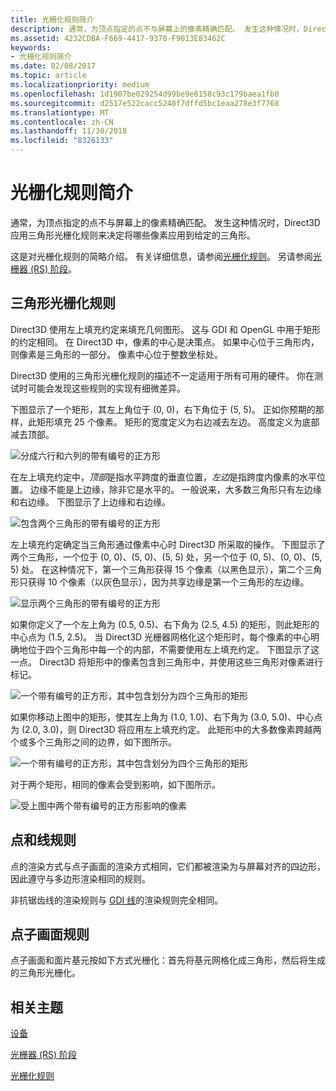 ```yaml
---
title: 光栅化规则简介
description: 通常，为顶点指定的点不与屏幕上的像素精确匹配。 发生这种情况时，Direct3D 应用三角形光栅化规则来决定将哪些像素应用到给定的三角形。
ms.assetid: 4232CDBA-F669-4417-9378-F9013E83462C
keywords:
- 光栅化规则简介
ms.date: 02/08/2017
ms.topic: article
ms.localizationpriority: medium
ms.openlocfilehash: 1d1907be029254d99be9e6158c93c179baea1fb0
ms.sourcegitcommit: d2517e522cacc5240f7dffd5bc1eaa278e3f7768
ms.translationtype: MT
ms.contentlocale: zh-CN
ms.lasthandoff: 11/30/2018
ms.locfileid: "8326133"
---
```

# <a name="introduction-to-rasterization-rules"></a>光栅化规则简介


通常，为顶点指定的点不与屏幕上的像素精确匹配。 发生这种情况时，Direct3D 应用三角形光栅化规则来决定将哪些像素应用到给定的三角形。

这是对光栅化规则的简略介绍。 有关详细信息，请参阅[光栅化规则](rasterization-rules.md)。 另请参阅[光栅器 (RS) 阶段](rasterizer-stage--rs-.md)。

## <a name="span-idtrianglerasterizationrulesspanspan-idtrianglerasterizationrulesspanspan-idtrianglerasterizationrulesspantriangle-rasterization-rules"></a><span id="Triangle_Rasterization_Rules"></span><span id="triangle_rasterization_rules"></span><span id="TRIANGLE_RASTERIZATION_RULES"></span>三角形光栅化规则


Direct3D 使用左上填充约定来填充几何图形。 这与 GDI 和 OpenGL 中用于矩形的约定相同。 在 Direct3D 中，像素的中心是决策点。 如果中心位于三角形内，则像素是三角形的一部分。 像素中心位于整数坐标处。

Direct3D 使用的三角形光栅化规则的描述不一定适用于所有可用的硬件。 你在测试时可能会发现这些规则的实现有细微差异。

下图显示了一个矩形，其左上角位于 (0, 0)，右下角位于 (5, 5)。 正如你预期的那样，此矩形填充 25 个像素。 矩形的宽度定义为右边减去左边。 高度定义为底部减去顶部。

![分成六行和六列的带有编号的正方形](images/pixmap.png)

在左上填充约定中，*顶部*是指水平跨度的垂直位置，*左边*是指跨度内像素的水平位置。 边缘不能是上边缘，除非它是水平的。 一般说来，大多数三角形只有左边缘和右边缘。 下图显示了上边缘和右边缘。

![包含两个三角形的带有编号的正方形](images/triedge.png)

左上填充约定确定当三角形通过像素中心时 Direct3D 所采取的操作。 下图显示了两个三角形，一个位于 (0, 0)、(5, 0)、(5, 5) 处，另一个位于 (0, 5)、(0, 0)、(5, 5) 处。 在这种情况下，第一个三角形获得 15 个像素（以黑色显示），第二个三角形只获得 10 个像素（以灰色显示），因为共享边缘是第一个三角形的左边缘。

![显示两个三角形的带有编号的正方形](images/twotris.png)

如果你定义了一个左上角为 (0.5, 0.5)、右下角为 (2.5, 4.5) 的矩形，则此矩形的中心点为 (1.5, 2.5)。 当 Direct3D 光栅器网格化这个矩形时，每个像素的中心明确地位于四个三角形中每一个的内部，不需要使用左上填充约定。 下图显示了这一点。 Direct3D 将矩形中的像素包含到三角形中，并使用这些三角形对像素进行标记。

![一个带有编号的正方形，其中包含划分为四个三角形的矩形](images/noambig.png)

如果你移动上图中的矩形，使其左上角为 (1.0, 1.0)、右下角为 (3.0, 5.0)、中心点为 (2.0, 3.0)，则 Direct3D 将应用左上填充约定。 此矩形中的大多数像素跨越两个或多个三角形之间的边界，如下图所示。

![一个带有编号的正方形，其中包含划分为四个三角形的矩形](images/fillrule.png)

对于两个矩形，相同的像素会受到影响，如下图所示。

![受上图中两个带有编号的正方形影响的像素](images/samepix.png)

## <a name="span-idpointandlinerulesspanspan-idpointandlinerulesspanspan-idpointandlinerulesspanpoint-and-line-rules"></a><span id="Point_and_Line_Rules"></span><span id="point_and_line_rules"></span><span id="POINT_AND_LINE_RULES"></span>点和线规则


点的渲染方式与点子画面的渲染方式相同，它们都被渲染为与屏幕对齐的四边形，因此遵守与多边形渲染相同的规则。

非抗锯齿线的渲染规则与 [GDI 线](https://msdn.microsoft.com/library/windows/desktop/dd145027)的渲染规则完全相同。

## <a name="span-idpointspriterulesspanspan-idpointspriterulesspanspan-idpointspriterulesspanpoint-sprite-rules"></a><span id="Point_Sprite_Rules"></span><span id="point_sprite_rules"></span><span id="POINT_SPRITE_RULES"></span>点子画面规则


点子画面和面片基元按如下方式光栅化：首先将基元网格化成三角形，然后将生成的三角形光栅化。

## <a name="span-idrelated-topicsspanrelated-topics"></a><span id="related-topics"></span>相关主题


[设备](devices.md)

[光栅器 (RS) 阶段](rasterizer-stage--rs-.md)

[光栅化规则](rasterization-rules.md)

 

 




